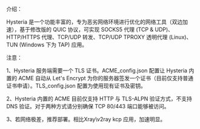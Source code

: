 介绍：

Hysteria 是一个功能丰富的，专为恶劣网络环境进行优化的网络工具（双边加速），基于修改版的 QUIC 协议，可实现 SOCKS5 代理 (TCP & UDP)、HTTP/HTTPS 代理、TCP/UDP 转发、TCP/UDP TPROXY 透明代理 (Linux)、TUN (Windows 下为 TAP) 应用。

注意：

1、Hysteria 服务端需要一个 TLS 证书。ACME_config.json 配置让 Hysteria 内置的 ACME 自动从 Let's Encrypt 为你的服务器签发一个证书（目前仅支持普通证书申请）。TLS_config.json 配置为使用现有证书及密钥。

2、Hysteria 内置的 ACME 目前仅支持 HTTP 与 TLS-ALPN 验证方式，不支持 DNS 验证。对于两种方式请分别确保 TCP 80/443 端口能够被访问。

3、若网络极差，推荐部署。相比Xray\v2ray kcp 应用，加速明显。
